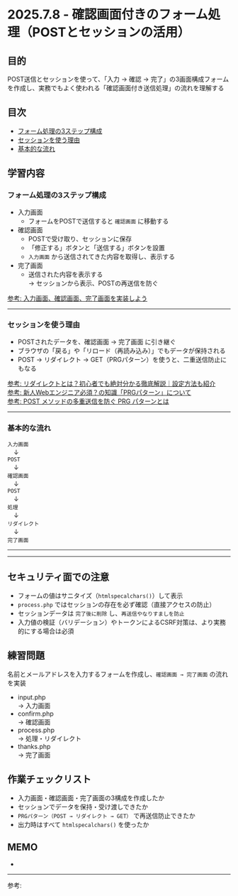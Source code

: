 # 2025.7.8 - 確認画面付きのフォーム処理（POSTとセッションの活用）

## 目的

POST送信とセッションを使って、「入力 → 確認 → 完了」の3画面構成フォームを作成し、実務でもよく使われる「確認画面付き送信処理」の流れを理解する

## 目次

- [フォーム処理の3ステップ構成](#1)
- [セッションを使う理由](#2)
- [基本的な流れ](#3)

## 学習内容

<a id="1"></a>

### フォーム処理の3ステップ構成

- 入力画面  
    - フォームをPOSTで送信すると `確認画面` に移動する
- 確認画面  
    - POSTで受け取り、セッションに保存  
    - 「修正する」ボタンと「送信する」ボタンを設置
    - `入力画面` から送信されてきた内容を取得し、表示する
- 完了画面  
    - 送信された内容を表示する  
    → セッションから表示、POSTの再送信を防ぐ

[参考: 入力画面、確認画面、完了画面を実装しよう](https://hackmd.io/@GH-wNvm-QfG5Y89-RmIY8g/HyEACrfK_)  

---
<a id="2"></a>

### セッションを使う理由

- POSTされたデータを、確認画面 → 完了画面 に引き継ぐ
- ブラウザの「戻る」や「リロード（再読み込み）」でもデータが保持される
- POST → リダイレクト → GET（PRGパターン）を使うと、二重送信防止にもなる

[参考: リダイレクトとは？初心者でも絶対分かる徹底解説｜設定方法も紹介](https://tms-partners.com/12216/)  
[参考: 新人Webエンジニア必須？の知識「PRGパターン」について](https://zenn.dev/imah/articles/3d186a6462ecc8)  
[参考: POST メソッドの多重送信を防ぐ PRG パターンとは](https://poco-tech.com/posts/spring-boot-introduction/post-redirect-get-pattern/)  

---
<a id="3"></a>

### 基本的な流れ

`入力画面`  
　↓  
`POST`  
　↓  
`確認画面`  
　↓  
`POST`  
　↓  
`処理`  
　↓  
`リダイレクト`  
　↓  
`完了画面`  

---
---
## セキュリティ面での注意

- フォームの値はサニタイズ（`htmlspecalchars()`）して表示
- `process.php` ではセッションの存在を必ず確認（直接アクセスの防止）
- セッションデータは `完了後に削除` し、`再送信やなりすましを防止`
- 入力値の検証（バリデーション）やトークンによるCSRF対策は、より実務的にする場合は必須


## 練習問題 

名前とメールアドレスを入力するフォームを作成し、`確認画面 → 完了画面` の流れを実装  

- input.php  
    → 入力画面
- confirm.php  
    → 確認画面
- process.php  
    → 処理・リダイレクト
- thanks.php  
    → 完了画面

## 作業チェックリスト

- 入力画面・確認画面・完了画面の3構成を作成したか
- セッションでデータを保持・受け渡しできたか
- `PRGパターン（POST → リダイレクト → GET）` で再送信防止できたか
- 出力時はすべて `htmlspecalchars()` を使ったか


## MEMO

- 

---

参考: []()
